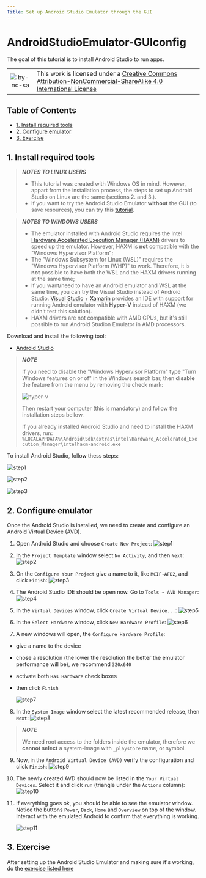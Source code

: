 ```yaml
---
Title: Set up Android Studio Emulator through the GUI
---
```


# AndroidStudioEmulator-GUIconfig <!-- omit in toc -->

The goal of this tutorial is to install Android Studio to run apps.

|         |           |
| :-:     | :--       |
| ![by-nc-sa](https://i.creativecommons.org/l/by-nc-sa/4.0/88x31.png) | This work is licensed under a [Creative Commons Attribution-NonCommercial-ShareAlike 4.0 International License](http://creativecommons.org/licenses/by-nc-sa/4.0/) |

## Table of Contents <!-- omit in toc -->
- [1. Install required tools](#1-install-required-tools)
- [2. Configure emulator](#2-configure-emulator)
- [3. Exercise](#3-exercise)

## 1. Install required tools

> **_NOTES TO LINUX USERS_**
> 
> - This tutorial was created with Windows OS in mind. However, appart from the installation process, the steps to set up Android Studio on Linux are the same (sections 2. and 3.).
> - If you want to try the Android Studio Emulator **without** the GUI (to save resources), you can try this [tutorial](https://labcif.github.io/AndroidStudioEmulator-cmdConfig/).

> **_NOTES TO WINDOWS USERS_**
>  
> - The emulator installed with Android Studio requires the Intel [Hardware Accelerated Execution Manager (HAXM)](https://github.com/intel/haxm) drivers to speed up the emulator. However, HAXM is **not** compatible with the "Windows Hypervisor Platform";
> - The "Windows Subsystem for Linux (WSL)" requires the "Windows Hypervisor Platform (WHP)" to work. Therefore, it is **not** possible to have both the WSL and the HAXM drivers running at the same time;
> - If you want/need to have an Android emulator and WSL at the same time, you can try the Visual Studio instead of Android Studio. [Visual Studio](https://docs.microsoft.com/en-us/xamarin/android/get-started/installation/android-emulator/hardware-acceleration?pivots=windows) + [Xamarin](https://docs.microsoft.com/en-us/xamarin/get-started/installation/windows) provides an IDE with support for running Android emulator with **Hyper-V** instead of HAXM (we didn't test this solution).
> - HAXM drivers are not compatible with AMD CPUs, but it's still possible to run Android Studion Emulator in AMD processors.

Download and install the following tool:

- [Android Studio](https://developer.android.com/studio)

> **_NOTE_**
>
> If you need to disable the "Windows Hypervisor Platform" type "Turn Windows features on or of" in the Windows search bar, then **disable** the feature from the menu by removing the check mark:
>
> ![hyper-v](imgs/hyper-v.png)
> 
> Then restart your computer (this is mandatory) and follow the installation steps bellow.
> 
> If you already installed Android Studio and need to install the HAXM drivers, run: `%LOCALAPPDATA%\Android\Sdk\extras\intel\Hardware_Accelerated_Execution_Manager\intelhaxm-android.exe`

To install Android Studio, follow thess steps:

![step1](imgs/inst-01.png)

![step2](imgs/inst-02.png)

![step3](imgs/inst-03.png)

## 2. Configure emulator

Once the Android Studio is installed, we need to create and configure an Android Virtual Device (AVD).

1. Open Android Studio and choose `Create New Project`:
    ![step1](imgs/as-01.png)

2. In the `Project Template` window select `No Activity`, and then `Next`:
    ![step2](imgs/as-02.png)

3. On the `Configure Your Project` give a name to it, like `MCIF-AFD2`, and click `Finish`:
    ![step3](imgs/as-03.png)

4. The Android Studio IDE should be open now. Go to `Tools → AVD Manager`:
    ![step4](imgs/as-04.png)

5. In the `Virtual Devices` window, click `Create Virtual Device...`:
    ![step5](imgs/as-05.png)

6. In the `Select Hardware` window, click `New Hardware Profile`:
    ![step6](imgs/as-06.png)

7. A new windows will open, the `Configure Hardware Profile`:

- give a name to the device
- chose a resolution (the lower the resolution the better the emulator performance will be), we recommend `320x640`
- activate both `Has Hardware` check boxes
- then click `Finish`
  
    ![step7](imgs/as-07.png)

8. In the `System Image` window select the latest recommended release, then `Next`:
    ![step8](imgs/as-08.png)

> **_NOTE_**
> 
> We need root access to the folders inside the emulator, therefore we **cannot select** a system-image with `_playstore` name, or symbol.

9. Now, in the `Android Virtual Device (AVD)` verify the configuration and click `Finish`:
    ![step9](imgs/as-09.png)

10. The newly created AVD should now be listed in the `Your Virtual Devices`. Select it and click `run` (triangle under the `Actions` column):
    ![step10](imgs/as-10.png)

11. If everything goes ok, you should be able to see the emulator window. Notice the buttons `Power`, `Back`, `Home` and `Overview` on top of the window. Interact with the emulated Android to confirm that everything is working.

    ![step11](imgs/as-11.png)

## 3. Exercise

After setting up the Android Studio Emulator and making sure it's working, do the [exercise listed here](https://labcif.github.io/AndroidStudioEmulator-acquireAppsData/)
